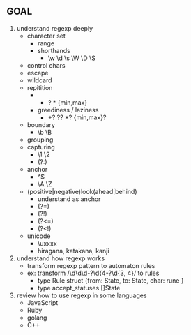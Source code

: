 ## GOAL
1. understand regexp deeply
    - character set
        - range
        - shorthands
            - \w \d \s \W \D \S
    - control chars
    - escape
    - wildcard
    - repitition
        - + ? * {min,max}
        - greediness / laziness
            - +? ?? *? {min,max}?
    - boundary
        - \b \B
    - grouping
    - capturing
        - \1 \2
        - (?:)
    - anchor
        - ^$
        - \A \Z
    - (positive|negative)look(ahead|behind)
        - understand as anchor
        - (?=)
        - (?!)
        - (?<=)
        - (?<!)
    - unicode 
        - \uxxxx
        - hiragana, katakana, kanji
2. understand how regexp works
    - transform regexp pattern to automaton rules
    - ex: transform /\d\d\d-?\d{4-?\d{3, 4}/ to rules
        - type Rule struct {from: State, to: State, char: rune }
        - type accept_statuses []State
3. review how to use regexp in some languages
    - JavaScript
    - Ruby
    - golang
    - C++